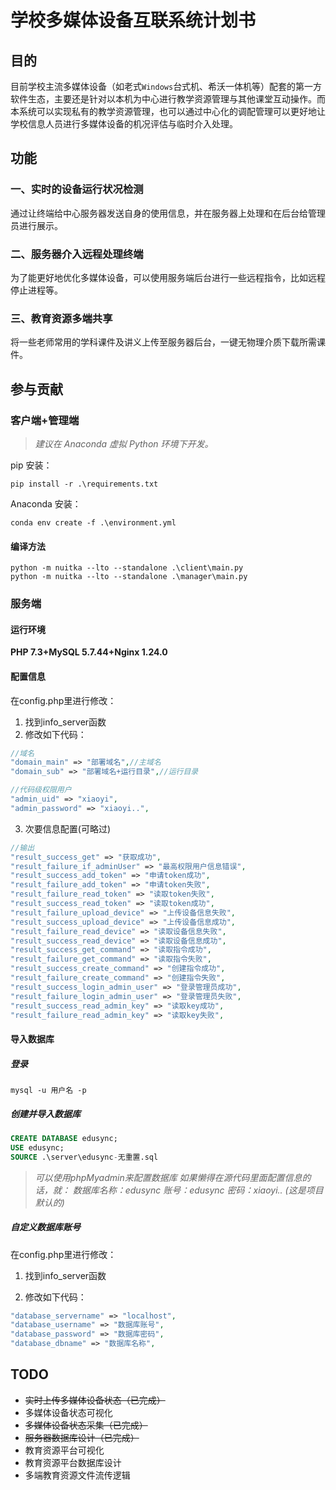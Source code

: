 # 学校多媒体设备互联系统计划书

## 目的

目前学校主流多媒体设备（如老式`Windows`台式机、希沃一体机等）配套的第一方软件生态，主要还是针对以本机为中心进行教学资源管理与其他课堂互动操作。而本系统可以实现私有的教学资源管理，也可以通过中心化的调配管理可以更好地让学校信息人员进行多媒体设备的机况评估与临时介入处理。

## 功能

### 一、实时的设备运行状况检测

通过让终端给中心服务器发送自身的使用信息，并在服务器上处理和在后台给管理员进行展示。

### 二、服务器介入远程处理终端

为了能更好地优化多媒体设备，可以使用服务端后台进行一些远程指令，比如远程停止进程等。

### 三、教育资源多端共享

将一些老师常用的学科课件及讲义上传至服务器后台，一键无物理介质下载所需课件。

## 参与贡献

### 客户端+管理端

>*建议在 Anaconda 虚拟 Python 环境下开发。*

pip 安装：

```commandline
pip install -r .\requirements.txt
```

Anaconda 安装：

```commandline
conda env create -f .\environment.yml
```

#### 编译方法

```commandline
python -m nuitka --lto --standalone .\client\main.py
python -m nuitka --lto --standalone .\manager\main.py
```

### 服务端

#### 运行环境

**PHP 7.3+MySQL 5.7.44+Nginx 1.24.0**
#### 配置信息
在config.php里进行修改：
1. 找到info_server函数
2. 修改如下代码：<br>
```php
//域名
"domain_main" => "部署域名",//主域名
"domain_sub" => "部署域名+运行目录",//运行目录

//代码级权限用户
"admin_uid" => "xiaoyi",
"admin_password" => "xiaoyi..",
```
3. 次要信息配置(可略过)

```php
//输出
"result_success_get" => "获取成功",
"result_failure_if_adminUser" => "最高权限用户信息错误",
"result_success_add_token" => "申请token成功",
"result_failure_add_token" => "申请token失败",
"result_failure_read_token" => "读取token失败",
"result_success_read_token" => "读取token成功",
"result_failure_upload_device" => "上传设备信息失败",
"result_success_upload_device" => "上传设备信息成功",
"result_failure_read_device" => "读取设备信息失败",
"result_success_read_device" => "读取设备信息成功",
"result_success_get_command" => "读取指令成功",
"result_failure_get_command" => "读取指令失败",
"result_success_create_command" => "创建指令成功",
"result_failure_create_command" => "创建指令失败",
"result_success_login_admin_user" => "登录管理员成功",
"result_failure_login_admin_user" => "登录管理员失败",
"result_success_read_admin_key" => "读取key成功",
"result_failure_read_admin_key" => "读取key失败",
```
#### 导入数据库

##### 登录

```commandline
mysql -u 用户名 -p
```

##### 创建并导入数据库

```sql
CREATE DATABASE edusync;
USE edusync;
SOURCE .\server\edusync-无重置.sql
```

>*可以使用phpMyadmin来配置数据库
如果懒得在源代码里面配置信息的话，就：
数据库名称：edusync
账号：edusync
密码：xiaoyi..
(这是项目默认的)*

##### 自定义数据库账号

在config.php里进行修改：

1. 找到info_server函数

2. 修改如下代码：

```php
"database_servername" => "localhost",
"database_username" => "数据库账号",
"database_password" => "数据库密码",
"database_dbname" => "数据库名称",
```


## TODO
* ~~实时上传多媒体设备状态（已完成）~~
* 多媒体设备状态可视化
* ~~多媒体设备状态采集（已完成）~~
* ~~服务器数据库设计（已完成）~~
* 教育资源平台可视化
* 教育资源平台数据库设计
* 多端教育资源文件流传逻辑